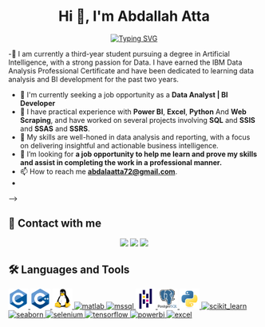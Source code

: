 <h1 align="center">Hi 👋, I'm Abdallah Atta</h1>
<p align="center">
  <a href="https://git.io/typing-svg"><img src="https://readme-typing-svg.demolab.com?font=Fira+Code&pause=1000&center=true&vCenter=true&width=435&lines=Data+Analyst +|+ BI+Developer"         alt="Typing SVG" /></a>
</p> 


-🏫 I am currently a third-year student pursuing a degree in Artificial Intelligence, with a strong passion for Data. I have earned the IBM Data Analysis Professional Certificate and have been dedicated to learning data analysis and BI development for the past two years.

- 🔭  I'm currently seeking a job opportunity as a **Data Analyst | BI Developer**
- 🌱  I have practical experience with **Power BI**, **Excel**, **Python** And **Web Scraping**, and have worked on several projects involving **SQL** and **SSIS** and **SSAS** and **SSRS**.
- 🌱  My skills are well-honed in data analysis and reporting, with a focus on delivering insightful and actionable business intelligence.
- 👯  I’m looking for **a job opportunity to help me learn and prove my skills and assist in completing the work in a professional manner.**
- 📫  How to reach me **abdalaatta72@gmail.com**.
- 
-->

## 📩 Contact with me

<p align="center">
    <a href="mailto:abdalaatta72@gmail.com" title="Gmail"><img src="https://img.shields.io/badge/gmail-%23F05033.svg?style=for-the-badge&logo=gmail&logoColor=white"/></a>  
    <a href="https://www.linkedin.com/in/abdallah--atta/" title="LinkedIn"><img src="https://img.shields.io/badge/linkedin-%230077B5.svg?style=for-the-badge&logo=linkedin&logoColor=white"/></a>
    <a href="https://www.novypro.com/profile_about/abdallah-atta" title="NovyPro"><img src="https://img.shields.io/badge/novypro-%230077B5.svg?style=for-the-badge&logo=internet-explorer&logoColor=white"/></a>
</p>


## 🛠 Languages and Tools
<p align="left">
  <a href="https://www.cprogramming.com/" target="_blank" rel="noreferrer">
    <img src="https://raw.githubusercontent.com/devicons/devicon/master/icons/c/c-original.svg" alt="c" width="40" height="40"/>
  </a>
  <a href="https://www.w3schools.com/cpp/" target="_blank" rel="noreferrer">
    <img src="https://raw.githubusercontent.com/devicons/devicon/master/icons/cplusplus/cplusplus-original.svg" alt="cplusplus" width="40" height="40"/>
  </a>
  <a href="https://www.linux.org/" target="_blank" rel="noreferrer">
    <img src="https://raw.githubusercontent.com/devicons/devicon/master/icons/linux/linux-original.svg" alt="linux" width="40" height="40"/>
  </a>
  <a href="https://www.mathworks.com/" target="_blank" rel="noreferrer">
    <img src="https://upload.wikimedia.org/wikipedia/commons/2/21/Matlab_Logo.png" alt="matlab" width="40" height="40"/>
  </a>
  <a href="https://www.microsoft.com/en-us/sql-server" target="_blank" rel="noreferrer">
    <img src="https://www.svgrepo.com/show/303229/microsoft-sql-server-logo.svg" alt="mssql" width="40" height="40"/>
  </a>
  <a href="https://pandas.pydata.org/" target="_blank" rel="noreferrer">
    <img src="https://raw.githubusercontent.com/devicons/devicon/2ae2a900d2f041da66e950e4d48052658d850630/icons/pandas/pandas-original.svg" alt="pandas" width="40" height="40"/>
  </a>
  <a href="https://www.postgresql.org" target="_blank" rel="noreferrer">
    <img src="https://raw.githubusercontent.com/devicons/devicon/master/icons/postgresql/postgresql-original-wordmark.svg" alt="postgresql" width="40" height="40"/>
  </a>
  <a href="https://www.python.org" target="_blank" rel="noreferrer">
    <img src="https://raw.githubusercontent.com/devicons/devicon/master/icons/python/python-original.svg" alt="python" width="40" height="40"/>
  </a>
  <a href="https://scikit-learn.org/" target="_blank" rel="noreferrer">
    <img src="https://upload.wikimedia.org/wikipedia/commons/0/05/Scikit_learn_logo_small.svg" alt="scikit_learn" width="40" height="40"/>
  </a>
  <a href="https://seaborn.pydata.org/" target="_blank" rel="noreferrer">
    <img src="https://seaborn.pydata.org/_images/logo-mark-lightbg.svg" alt="seaborn" width="40" height="40"/>
  </a>
  <a href="https://www.selenium.dev" target="_blank" rel="noreferrer">
    <img src="https://raw.githubusercontent.com/detain/svg-logos/780f25886640cef088af994181646db2f6b1a3f8/svg/selenium-logo.svg" alt="selenium" width="40" height="40"/>
  </a>
  <a href="https://www.tensorflow.org" target="_blank" rel="noreferrer">
    <img src="https://www.vectorlogo.zone/logos/tensorflow/tensorflow-icon.svg" alt="tensorflow" width="40" height="40"/>
  </a>
  <a href="https://powerbi.microsoft.com/" target="_blank" rel="noreferrer">
    <img src="https://upload.wikimedia.org/wikipedia/commons/6/6f/Power_BI_Logo.svg" alt="powerbi" width="40" height="40"/>
  </a>
  <a href="https://www.microsoft.com/en-us/microsoft-365/excel" target="_blank" rel="noreferrer">
    <img src="https://upload.wikimedia.org/wikipedia/commons/4/44/Microsoft_Excel_Logo.svg" alt="excel" width="40" height="40"/>
  </a>
</p>
